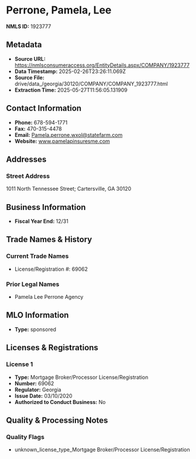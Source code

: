 # Perrone, Pamela, Lee

**NMLS ID:** 1923777

## Metadata
- **Source URL:** https://nmlsconsumeraccess.org/EntityDetails.aspx/COMPANY/1923777
- **Data Timestamp:** 2025-02-26T23:26:11.069Z
- **Source File:** drive/data_/georgia/30120/COMPANY/COMPANY_1923777.html
- **Extraction Time:** 2025-05-27T11:56:05.131909

## Contact Information
- **Phone:** 678-594-1771
- **Fax:** 470-315-4478
- **Email:** Pamela.perrone.wxol@statefarm.com
- **Website:** www.pamelapinsuresme.com

## Addresses
### Street Address
1011 North Tennessee Street; Cartersville, GA 30120

## Business Information
- **Fiscal Year End:** 12/31

## Trade Names & History
### Current Trade Names
- License/Registration #: 69062

### Prior Legal Names
- Pamela Lee Perrone Agency

## MLO Information
- **Type:** sponsored

## Licenses & Registrations

### License 1
- **Type:** Mortgage Broker/Processor License/Registration
- **Number:** 69062
- **Regulator:** Georgia
- **Issue Date:** 03/10/2020
- **Authorized to Conduct Business:** No

## Quality & Processing Notes
### Quality Flags
- unknown_license_type_Mortgage Broker/Processor License/Registration
